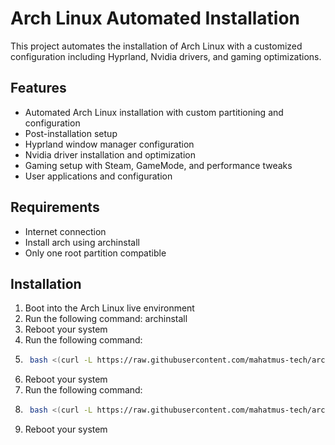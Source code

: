 # Arch Linux Automated Installation

This project automates the installation of Arch Linux with a customized configuration including Hyprland, Nvidia drivers, and gaming optimizations.

## Features

- Automated Arch Linux installation with custom partitioning and configuration
- Post-installation setup
- Hyprland window manager configuration
- Nvidia driver installation and optimization
- Gaming setup with Steam, GameMode, and performance tweaks
- User applications and configuration

## Requirements
- Internet connection
- Install arch using archinstall
- Only one root partition compatible


## Installation

1. Boot into the Arch Linux live environment
2. Run the following command: archinstall
3. Reboot your system
4. Run the following command:
5. ```bash
    bash <(curl -L https://raw.githubusercontent.com/mahatmus-tech/arch-auto-install/refs/heads/main/install-arch.sh)
6. Reboot your system
7. Run the following command:
8. ```bash
    bash <(curl -L https://raw.githubusercontent.com/mahatmus-tech/arch-auto-install/refs/heads/main/install-hyprland.sh)
9. Reboot your system
   
   



